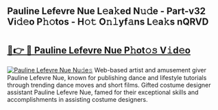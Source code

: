 ## Pauline Lefevre Nue L𝚎a𝚔ed N𝚞𝚍e - Part-v32 Vi𝚍𝚎o P𝚑𝚘tos - H𝚘𝚝 O𝚗𝚕yf𝚊ns L𝚎a𝚔s nQRVD

# <h2><a href="http://kfeszr.oniu.top/?m=Pauline+Lefevre+Nue">🔗👉 🔴 Pauline Lefevre Nue P𝚑ot𝚘𝚜 V𝚒d𝚎o</a></h2>

[![Pauline Lefevre Nue Nu𝚍e𝚜](https://i.imgur.com/0qMVB7G.gif)](http://kfeszr.oniu.top/?m=Pauline+Lefevre+Nue)
Web-based artist and amusement giver Pauline Lefevre Nue, known for publishing dance and lifestyle tutorials through trending dance moves and short films. Gifted costume designer assistant Pauline Lefevre Nue, famed for their exceptional skills and accomplishments in assisting costume designers.  
